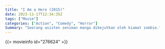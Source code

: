 ```yaml
---
title: "I Am a Hero (2015)"
date: 2023-11-17T12:34:35Z
tags: ["Movie"]
categories: ["Action", "Comedy", "Horror"]
Summary: "Seorang asisten seniman manga dikejutkan oleh kiamat zombie."
---
```


<mux-player stream-type="on-demand"
src="https://kp3d-my.sharepoint.com/personal/ryoo_kp3d_onmicrosoft_com/_layouts/15/download.aspx?share=EW4B6LOdMvRLn7Tz7pbpy8sBC6obzqvqdykQbdQPzdLyPQ" prefer-playback="mse" controls>

</mux-player>


{{< movieinfo id="276624" >}}

<script src="https://cdn.jsdelivr.net/npm/@mux/mux-player"></script>

 <script type="application/ld+json ">
{
"@context": "https://schema.org/",
"@type": "VideoObject",
"name": "I Am a Hero",
"contentUrl": "https://stream.mux.com/02pYAv02nC5OVSaXvpLyQQAWLmDhOVYRzvSuJ9rimiFX4.m3u8?min_resolution=480p",
"thumbnailUrl": "https://www.themoviedb.org/t/p/original/sUmRJYWzwuZPrfjyNFaCtxEhJrr.jpg?width=314&fit_mode=preserve&time=25",
"uploadDate": "2023-11-17T12:34:35Z",
}

</script>